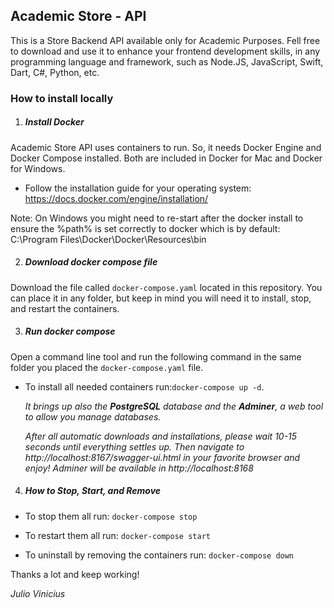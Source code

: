 ## Academic Store - API

This is a Store Backend API available only for Academic Purposes.
Fell free to download and use it to enhance your frontend development skills, 
in any programming language and framework, such as Node.JS, JavaScript, Swift, 
Dart, C#, Python, etc.

### How to install locally

1. ##### Install Docker

Academic Store API uses containers to run. So, it needs Docker Engine and Docker Compose installed. Both are included in Docker for Mac and Docker for Windows.
* Follow the installation guide for your operating system: https://docs.docker.com/engine/installation/

Note: On Windows you might need to re-start after the docker install to ensure the %path% is set correctly to docker which is by default: C:\Program Files\Docker\Docker\Resources\bin
   

2. ##### Download docker compose file

Download the file called `docker-compose.yaml` located in this repository. You can place it in any folder, but keep in mind you will need it to install, stop, and restart the containers.

3. ##### Run docker compose

Open a command line tool and run the following command in the same folder you placed the `docker-compose.yaml` file.

* To install all needed containers run:`docker-compose up -d`. 
  
    _It brings up also the **PostgreSQL** database and the **Adminer**, a web tool to allow you manage databases._

  _After all automatic downloads and installations, please wait 10-15 seconds until everything settles up. Then navigate to http://localhost:8167/swagger-ui.html in your favorite browser and enjoy! Adminer will be available in  http://localhost:8168_


4. ##### How to Stop, Start, and Remove

* To stop them all run: `docker-compose stop`

  
* To restart them all run: `docker-compose start`
  

* To uninstall by removing the containers run: `docker-compose down`


Thanks a lot and keep working!

_Julio Vinicius_
